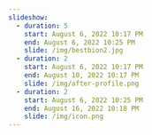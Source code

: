 ```yaml
---
slideshow:
  - duration: 5
    start: August 6, 2022 10:17 PM
    end: August 6, 2022 10:25 PM
    slide: /img/bestbion2.jpg
  - duration: 2
    start: August 6, 2022 10:17 PM
    end: August 10, 2022 10:17 PM
    slide: /img/after-profile.png
  - duration: 2
    start: August 6, 2022 10:25 PM
    end: August 16, 2022 10:18 PM
    slide: /img/icon.png
---
```


